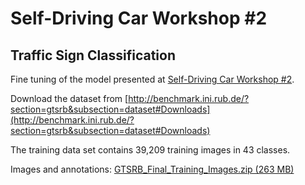 # Self-Driving Car Workshop #2

## Traffic Sign Classification

Fine tuning of the model presented at [Self-Driving Car Workshop #2](https://www.meetup.com/Onjaro-Autokat-Budapesten-Self-Driving-Cars-in-Budapest/events/238670719/?from=ref).

Download the dataset from [http://benchmark.ini.rub.de/?section=gtsrb&subsection=dataset#Downloads](http://benchmark.ini.rub.de/?section=gtsrb&subsection=dataset#Downloads)

The training data set contains 39,209 training images in 43 classes.

Images and annotations: [GTSRB_Final_Training_Images.zip (263 MB)](http://benchmark.ini.rub.de/Dataset/GTSRB_Final_Training_Images.zip)

